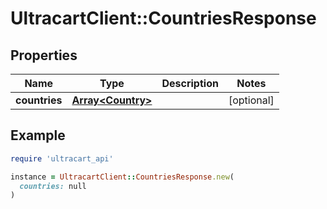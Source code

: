 # UltracartClient::CountriesResponse

## Properties

| Name | Type | Description | Notes |
| ---- | ---- | ----------- | ----- |
| **countries** | [**Array&lt;Country&gt;**](Country.md) |  | [optional] |

## Example

```ruby
require 'ultracart_api'

instance = UltracartClient::CountriesResponse.new(
  countries: null
)
```

